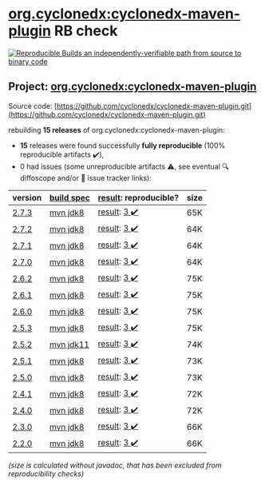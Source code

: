 [org.cyclonedx:cyclonedx-maven-plugin](https://search.maven.org/artifact/org.cyclonedx/cyclonedx-maven-plugin/) RB check
=======

[![Reproducible Builds](https://reproducible-builds.org/images/logos/rb.svg) an independently-verifiable path from source to binary code](https://reproducible-builds.org/)

## Project: [org.cyclonedx:cyclonedx-maven-plugin](https://search.maven.org/artifact/org.cyclonedx/cyclonedx-maven-plugin/)

Source code: [https://github.com/cyclonedx/cyclonedx-maven-plugin.git](https://github.com/cyclonedx/cyclonedx-maven-plugin.git)

rebuilding **15 releases** of org.cyclonedx:cyclonedx-maven-plugin:
- **15** releases were found successfully **fully reproducible** (100% reproducible artifacts :heavy_check_mark:),
- 0 had issues (some unreproducible artifacts :warning:, see eventual :mag: diffoscope and/or :memo: issue tracker links):

| version | [build spec](/BUILDSPEC.md) | [result](https://reproducible-builds.org/docs/jvm/): reproducible? | size |
| -- | --------- | ------ | -- |
| [2.7.3](https://search.maven.org/artifact/org.cyclonedx/cyclonedx-maven-plugin/2.7.3/pom) | [mvn jdk8](cyclonedx-maven-plugin-2.7.3.buildspec) | [result](cyclonedx-maven-plugin-2.7.3.buildinfo): [3 :heavy_check_mark: ](cyclonedx-maven-plugin-2.7.3.buildcompare) | 65K |
| [2.7.2](https://search.maven.org/artifact/org.cyclonedx/cyclonedx-maven-plugin/2.7.2/pom) | [mvn jdk8](cyclonedx-maven-plugin-2.7.2.buildspec) | [result](cyclonedx-maven-plugin-2.7.2.buildinfo): [3 :heavy_check_mark: ](cyclonedx-maven-plugin-2.7.2.buildcompare) | 64K |
| [2.7.1](https://search.maven.org/artifact/org.cyclonedx/cyclonedx-maven-plugin/2.7.1/pom) | [mvn jdk8](cyclonedx-maven-plugin-2.7.1.buildspec) | [result](cyclonedx-maven-plugin-2.7.1.buildinfo): [3 :heavy_check_mark: ](cyclonedx-maven-plugin-2.7.1.buildcompare) | 64K |
| [2.7.0](https://search.maven.org/artifact/org.cyclonedx/cyclonedx-maven-plugin/2.7.0/pom) | [mvn jdk8](cyclonedx-maven-plugin-2.7.0.buildspec) | [result](cyclonedx-maven-plugin-2.7.0.buildinfo): [3 :heavy_check_mark: ](cyclonedx-maven-plugin-2.7.0.buildcompare) | 64K |
| [2.6.2](https://search.maven.org/artifact/org.cyclonedx/cyclonedx-maven-plugin/2.6.2/pom) | [mvn jdk8](cyclonedx-maven-plugin-2.6.2.buildspec) | [result](cyclonedx-maven-plugin-2.6.2.buildinfo): [3 :heavy_check_mark: ](cyclonedx-maven-plugin-2.6.2.buildcompare) | 75K |
| [2.6.1](https://search.maven.org/artifact/org.cyclonedx/cyclonedx-maven-plugin/2.6.1/pom) | [mvn jdk8](cyclonedx-maven-plugin-2.6.1.buildspec) | [result](cyclonedx-maven-plugin-2.6.1.buildinfo): [3 :heavy_check_mark: ](cyclonedx-maven-plugin-2.6.1.buildcompare) | 75K |
| [2.6.0](https://search.maven.org/artifact/org.cyclonedx/cyclonedx-maven-plugin/2.6.0/pom) | [mvn jdk8](cyclonedx-maven-plugin-2.6.0.buildspec) | [result](cyclonedx-maven-plugin-2.6.0.buildinfo): [3 :heavy_check_mark: ](cyclonedx-maven-plugin-2.6.0.buildcompare) | 75K |
| [2.5.3](https://search.maven.org/artifact/org.cyclonedx/cyclonedx-maven-plugin/2.5.3/pom) | [mvn jdk8](cyclonedx-maven-plugin-2.5.3.buildspec) | [result](cyclonedx-maven-plugin-2.5.3.buildinfo): [3 :heavy_check_mark: ](cyclonedx-maven-plugin-2.5.3.buildcompare) | 75K |
| [2.5.2](https://search.maven.org/artifact/org.cyclonedx/cyclonedx-maven-plugin/2.5.2/pom) | [mvn jdk11](cyclonedx-maven-plugin-2.5.2.buildspec) | [result](cyclonedx-maven-plugin-2.5.2.buildinfo): [3 :heavy_check_mark: ](cyclonedx-maven-plugin-2.5.2.buildcompare) | 74K |
| [2.5.1](https://search.maven.org/artifact/org.cyclonedx/cyclonedx-maven-plugin/2.5.1/pom) | [mvn jdk8](cyclonedx-maven-plugin-2.5.1.buildspec) | [result](cyclonedx-maven-plugin-2.5.1.buildinfo): [3 :heavy_check_mark: ](cyclonedx-maven-plugin-2.5.1.buildcompare) | 73K |
| [2.5.0](https://search.maven.org/artifact/org.cyclonedx/cyclonedx-maven-plugin/2.5.0/pom) | [mvn jdk8](cyclonedx-maven-plugin-2.5.0.buildspec) | [result](cyclonedx-maven-plugin-2.5.0.buildinfo): [3 :heavy_check_mark: ](cyclonedx-maven-plugin-2.5.0.buildcompare) | 73K |
| [2.4.1](https://search.maven.org/artifact/org.cyclonedx/cyclonedx-maven-plugin/2.4.1/pom) | [mvn jdk8](cyclonedx-maven-plugin-2.4.1.buildspec) | [result](cyclonedx-maven-plugin-2.4.1.buildinfo): [3 :heavy_check_mark: ](cyclonedx-maven-plugin-2.4.1.buildcompare) | 72K |
| [2.4.0](https://search.maven.org/artifact/org.cyclonedx/cyclonedx-maven-plugin/2.4.0/pom) | [mvn jdk8](cyclonedx-maven-plugin-2.4.0.buildspec) | [result](cyclonedx-maven-plugin-2.4.0.buildinfo): [3 :heavy_check_mark: ](cyclonedx-maven-plugin-2.4.0.buildcompare) | 72K |
| [2.3.0](https://search.maven.org/artifact/org.cyclonedx/cyclonedx-maven-plugin/2.3.0/pom) | [mvn jdk8](cyclonedx-maven-plugin-2.3.0.buildspec) | [result](cyclonedx-maven-plugin-2.3.0.buildinfo): [3 :heavy_check_mark: ](cyclonedx-maven-plugin-2.3.0.buildcompare) | 66K |
| [2.2.0](https://search.maven.org/artifact/org.cyclonedx/cyclonedx-maven-plugin/2.2.0/pom) | [mvn jdk8](cyclonedx-maven-plugin-2.2.0.buildspec) | [result](cyclonedx-maven-plugin-2.2.0.buildinfo): [3 :heavy_check_mark: ](cyclonedx-maven-plugin-2.2.0.buildcompare) | 66K |

<i>(size is calculated without javadoc, that has been excluded from reproducibility checks)</i>
